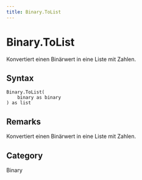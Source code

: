 ```yaml
---
title: Binary.ToList
---
```


# Binary.ToList


Konvertiert einen Binärwert in eine Liste mit Zahlen.


## Syntax

```powerquery
Binary.ToList(
    binary as binary
) as list
```


## Remarks

Konvertiert einen Binärwert in eine Liste mit Zahlen.



## Category
Binary

